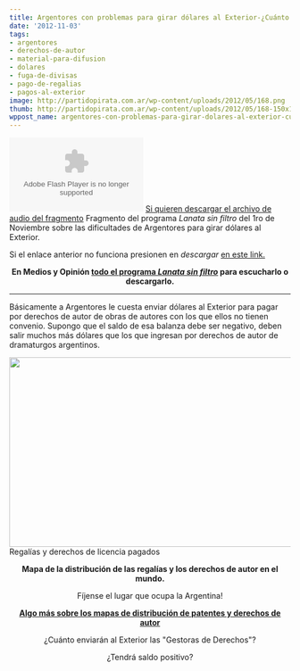 ```yaml
---
title: Argentores con problemas para girar dólares al Exterior-¿Cuánto mandan al Exterior?
date: '2012-11-03'
tags:
- argentores
- derechos-de-autor
- material-para-difusion
- dolares
- fuga-de-divisas
- pago-de-regalias
- pagos-al-exterior
image: http://partidopirata.com.ar/wp-content/uploads/2012/05/168.png
thumb: http://partidopirata.com.ar/wp-content/uploads/2012/05/168-150x150.png
wppost_name: argentores-con-problemas-para-girar-dolares-al-exterior-cuanto-mandan-al-exterior
---
```


<object id="player1544790" width="240" height="133" classid="clsid:d27cdb6e-ae6d-11cf-96b8-444553540000" codebase="http://download.macromedia.com/pub/shockwave/cabs/flash/swflash.cab#version=6,0,40,0"><param name="AllowScriptAccess" value="always" /><param name="allowFullScreen" value="true" /><param name="wmode" value="transparent" /><param name="src" value="http://www.ivoox.com/playerivoox_ee_1544790_1.html" /><param name="allowfullscreen" value="true" /><param name="allowscriptaccess" value="always" /><embed id="player1544790" width="240" height="133" type="application/x-shockwave-flash" src="http://www.ivoox.com/playerivoox_ee_1544790_1.html" AllowScriptAccess="always" allowFullScreen="true" wmode="transparent" allowfullscreen="true" allowscriptaccess="always" /></object>
<a href="http://www.ivoox.com/sobre-argentores-restricciones-a-enviar-dolares_md_1544790_1.mp3" target="_blank">Si quieren descargar el archivo de audio del fragmento</a>
Fragmento del programa <em>Lanata sin filtro</em> del 1ro de Noviembre sobre las dificultades de Argentores para girar dólares al Exterior.

Si el enlace anterior no funciona presionen en <em>descargar</em> <a href="http://www.ivoox.com/sobre-argentores-restricciones-a-enviar-dolares-audios-mp3_rf_1544790_1.html" target="_blank">en este link.</a>
<p style="text-align: center;"><strong>En Medios y Opinión <a href="http://www.plazademayo.com/mediosyopinion/?p=1043" target="_blank">todo el programa <em>Lanata sin filtro</em></a> para escucharlo o descargarlo.</strong></p>


<hr />

Básicamente a Argentores le cuesta enviar dólares al Exterior para pagar por derechos de autor de obras de autores con los que ellos no tienen convenio.
Supongo que el saldo de esa balanza debe ser negativo, deben salir muchos más dólares que los que ingresan por derechos de autor de dramaturgos argentinos.

<a href="http://partidopirata.com.ar/wp-content/uploads/2012/05/168.png"><img class=" wp-image-4558" title="168" src="http://partidopirata.com.ar/wp-content/uploads/2012/05/168.png" alt="" width="692" height="340" /></a> Regalías y derechos de licencia pagados

<p style="text-align: center;"><strong>Mapa de la distribución de las regalías y los derechos de autor en el mundo.</strong></p>
<p style="text-align: center;">Fíjense el lugar que ocupa la Argentina!</p>
<p style="text-align: center;"><strong><a href="http://partidopirata.com.ar/4556/algunos-mapas-para-entender-de-que-hablamos-cuando-hablamos-de-derecho-de-autor-y-patentes">Algo más sobre los mapas de distribución de patentes y derechos de autor</a></strong></p>
<p style="text-align: center;">¿Cuánto enviarán al Exterior las "Gestoras de Derechos"?</p>
<p style="text-align: center;">¿Tendrá saldo positivo?</p>
